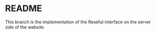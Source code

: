 # README

This branch is the implementation of the Reseful interface on the server side of the website.
